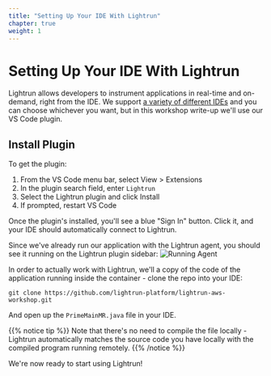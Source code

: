 ```yaml
---
title: "Setting Up Your IDE With Lightrun"
chapter: true
weight: 1
---
```


# Setting Up Your IDE With Lightrun

Lightrun allows developers to instrument applications in real-time and on-demand, right from the IDE. 
We support [a variety of different IDEs](https://docs.lightrun.com/introduction/plugins/) and you can choose whichever you want, but in this workshop write-up we'll use our VS Code plugin.
## Install Plugin

To get the plugin:

1. From the VS Code menu bar, select View > Extensions
2. In the plugin search field, enter `Lightrun`
3. Select the Lightrun plugin and click Install
4. If prompted, restart VS Code

Once the plugin's installed, you'll see a blue "Sign In" button. Click it, and your IDE should automatically connect to Lightrun.

Since we've already run our application with the Lightrun agent, you should see it running on the Lightrun plugin sidebar:
   ![Running Agent](/images/04_Getting_Started/agent-running.png)

In order to actually work with Lightrun, we'll a copy of the code of the application running inside the container - clone the repo into your IDE:

```
git clone https://github.com/lightrun-platform/lightrun-aws-workshop.git
```

And open up the `PrimeMainMR.java` file in your IDE.

{{% notice tip %}}
Note that there's no need to compile the file locally - Lightrun automatically matches the source code you have locally with the compiled program running remotely.
{{% /notice %}}

We're now ready to start using Lightrun!
